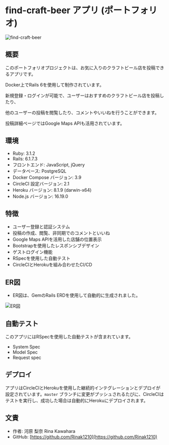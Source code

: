 # find-craft-beer アプリ (ポートフォリオ)

![find-craft-beer](https://github.com/Rinak1210/portfolio_craft_beer/assets/123565603/5764b189-afc8-43c6-8e4f-65de9e9c5066)

## 概要

このポートフォリオプロジェクトは、お気に入りのクラフトビール店を投稿できるアプリです。

Docker上でRails 6を使用して制作されています。

新規登録・ログインが可能で、ユーザーはおすすめのクラフトビール店を投稿したり、

他のユーザーの投稿を閲覧したり、コメントやいいねを行うことができます。

投稿詳細ページではGoogle Maps APIも活用されています。

## 環境

- Ruby: 3.1.2
- Rails: 6.1.7.3
- フロントエンド: JavaScript, jQuery
- データベース: PostgreSQL
- Docker Compose バージョン: 3.9
- CircleCI 設定バージョン: 2.1
- Heroku バージョン: 8.1.9 (darwin-x64)
- Node.js バージョン: 16.19.0

## 特徴

- ユーザー登録と認証システム
- 投稿の作成、閲覧、非同期でのコメントといいね
- Google Maps APIを活用した店舗の位置表示
- Bootstrapを使用したレスポンシブデザイン
- ゲストログイン機能
- RSpecを使用した自動テスト
- CircleCIとHerokuを組み合わせたCI/CD

## ER図

- ER図は、GemのRails ERDを使用して自動的に生成されました。

![ER図](https://github.com/Rinak1210/portfolio_craft_beer/assets/123565603/6da5e727-ef37-4b42-9409-30dea4432521)

## 自動テスト

このアプリにはRSpecを使用した自動テストが含まれています。

- System Spec
- Model Spec
- Request spec

## デプロイ

アプリはCircleCIとHerokuを使用した継続的インテグレーションとデプロイが設定されています。`master` ブランチに変更がプッシュされるたびに、CircleCIはテストを実行し、成功した場合は自動的にHerokuにデプロイされます。

## 文責

- 作者: 河原 梨奈 Rina Kawahara
- GitHub: [https://github.com/Rinak1210](https://github.com/Rinak1210)
